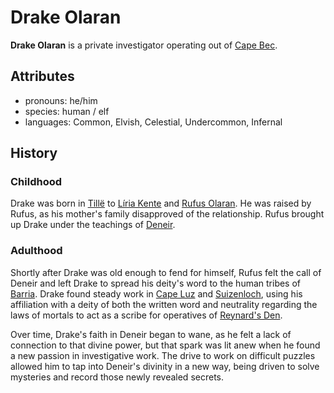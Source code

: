 # Drake Olaran

**Drake Olaran** is a private investigator operating out of [Cape Bec](../cape-bec/cape-bec.md).

## Attributes

- pronouns: he/him
- species: human / elf
- languages: Common, Elvish, Celestial, Undercommon, Infernal

## History

### Childhood

Drake was born in [Tillë](../tille.md) to [Líria Kente](liria-kente.md) and [Rufus Olaran](rufus-olaran.md). He was raised by Rufus, as his mother's family disapproved of the relationship. Rufus brought up Drake under the teachings of [Deneir](../../../pantheon/deneir.md).

### Adulthood

Shortly after Drake was old enough to fend for himself, Rufus felt the call of Deneir and left Drake to spread his deity's word to the human tribes of [Barria](../../../mote/esterfell/barria.md). Drake found steady work in [Cape Luz](../cape-luz.md) and [Suizenloch](../suizenloch.md), using his affiliation with a deity of both the written word and neutrality regarding the laws of mortals to act as a scribe for operatives of [Reynard's Den](../../../organizations/reynards-den.md).

Over time, Drake's faith in Deneir began to wane, as he felt a lack of connection to that divine power, but that spark was lit anew when he found a new passion in investigative work. The drive to work on difficult puzzles allowed him to tap into Deneir's divinity in a new way, being driven to solve mysteries and record those newly revealed secrets.
